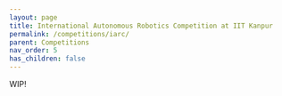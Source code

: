 ```yaml
---
layout: page
title: International Autonomous Robotics Competition at IIT Kanpur
permalink: /competitions/iarc/
parent: Competitions
nav_order: 5
has_children: false
---
```


WIP!
